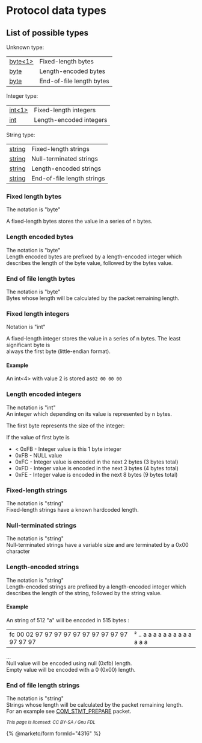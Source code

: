 # Protocol data types

## List of possible types

Unknown type:

|                                                         |                          |
| ------------------------------------------------------- | ------------------------ |
| [byte<1>](protocol-data-types.md#fixed-length-bytes)    | Fixed-length bytes       |
| [byte](protocol-data-types.md#length-encoded-bytes)     | Length-encoded bytes     |
| [byte](protocol-data-types.md#end-of-file-length-bytes) | End-of-file length bytes |

Integer type:

|                                                        |                         |
| ------------------------------------------------------ | ----------------------- |
| [int<1>](protocol-data-types.md#fixed-length-integers) | Fixed-length integers   |
| [int](protocol-data-types.md#length-encoded-integers)  | Length-encoded integers |

String type:

|                                                             |                            |
| ----------------------------------------------------------- | -------------------------- |
| [string](protocol-data-types.md#fixed-length-strings)       | Fixed-length strings       |
| [string](protocol-data-types.md#null-terminated-strings)    | Null-terminated strings    |
| [string](protocol-data-types.md#length-encoded-strings)     | Length-encoded strings     |
| [string](protocol-data-types.md#end-of-file-length-strings) | End-of-file length strings |

### Fixed length bytes

The notation is "byte"

A fixed-length bytes stores the value in a series of n bytes.

### Length encoded bytes

The notation is "byte"\
Length encoded bytes are prefixed by a length-encoded integer which describes the length of the byte value, followed by the bytes value.

### End of file length bytes

The notation is "byte"\
Bytes whose length will be calculated by the packet remaining length.

### Fixed length integers

Notation is "int"

A fixed-length integer stores the value in a series of n bytes. The least significant byte is\
always the first byte (little-endian format).

#### Example

An int<4> with value 2 is stored as`02 00 00 00`

### Length encoded integers

The notation is "int"\
An integer which depending on its value is represented by n bytes.

The first byte represents the size of the integer:

If the value of first byte is

* < 0xFB - Integer value is this 1 byte integer
* 0xFB - NULL value
* 0xFC - Integer value is encoded in the next 2 bytes (3 bytes total)
* 0xFD - Integer value is encoded in the next 3 bytes (4 bytes total)
* 0xFE - Integer value is encoded in the next 8 bytes (9 bytes total)

### Fixed-length strings

The notation is "string"\
Fixed-length strings have a known hardcoded length.

### Null-terminated strings

The notation is "string"\
Null-terminated strings have a variable size and are terminated by a 0x00 character

### Length-encoded strings

The notation is "string"\
Length-encoded strings are prefixed by a length-encoded integer which describes the length of the string, followed by the string value.

#### Example

An string of 512 "a" will be encoded in 515 bytes :

|                                                 |                                |
| ----------------------------------------------- | ------------------------------ |
| fc 00 02 97 97 97 97 97 97 97 97 97 97 97 97 97 | ² .. a a a a a a a a a a a a a |

...\
Null value will be encoded using null (0xfb) length.\
Empty value will be encoded with a 0 (0x00) length.

### End of file length strings

The notation is "string"\
Strings whose length will be calculated by the packet remaining length.\
For an example see [COM\_STMT\_PREPARE](3-binary-protocol-prepared-statements/com_stmt_prepare.md) packet.

<sub>_This page is licensed: CC BY-SA / Gnu FDL_</sub>

{% @marketo/form formId="4316" %}
